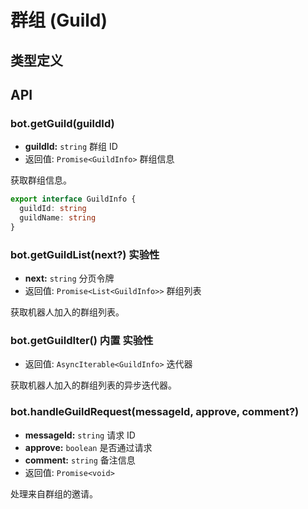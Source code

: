 # 群组 (Guild)

## 类型定义

## API

### bot.getGuild(guildId)

- **guildId:** `string` 群组 ID
- 返回值: `Promise<GuildInfo>` 群组信息

获取群组信息。

```ts
export interface GuildInfo {
  guildId: string
  guildName: string
}
```

### bot.getGuildList(next?) <badge>实验性</badge>

- **next:** `string` 分页令牌
- 返回值: `Promise<List<GuildInfo>>` 群组列表

获取机器人加入的群组列表。

### bot.getGuildIter() <badge>内置</badge> <badge>实验性</badge>

- 返回值: `AsyncIterable<GuildInfo>` 迭代器

获取机器人加入的群组列表的异步迭代器。

### bot.handleGuildRequest(messageId, approve, comment?)

- **messageId:** `string` 请求 ID
- **approve:** `boolean` 是否通过请求
- **comment:** `string` 备注信息
- 返回值: `Promise<void>`

处理来自群组的邀请。
